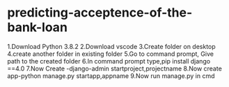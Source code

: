 # predicting-acceptence-of-the-bank-loan
1.Download Python 3.8.2 
2.Download vscode 
3.Create folder on desktop 
4.create another folder in existing folder 
5.Go to command prompt, Give path to the created folder 
6.In command prompt type,pip install django ==4.0 
7.Now Create -django-admin startproject,projectname 
8.Now create app-python manage.py startapp,appname 
9.Now run manage.py in cmd
